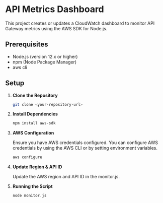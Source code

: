 # API Metrics Dashboard

This project creates or updates a CloudWatch dashboard to monitor API Gateway metrics using the AWS SDK for Node.js.

## Prerequisites

- Node.js (version 12.x or higher)
- npm (Node Package Manager)
- aws cli

## Setup

1. **Clone the Repository**

   ```bash
   git clone <your-repository-url>


2. **Install Dependencies**

   ```bash
   npm install aws-sdk


3. **AWS Configuration**

   Ensure you have AWS credentials configured. You can configure AWS credentials by using the AWS CLI or by setting environment variables.

   ```bash
   aws configure

4. **Update Region & API ID**

   Update the AWS region and API ID in the monitor.js.

5. **Running the Script**

   ```bash
   node monitor.js



